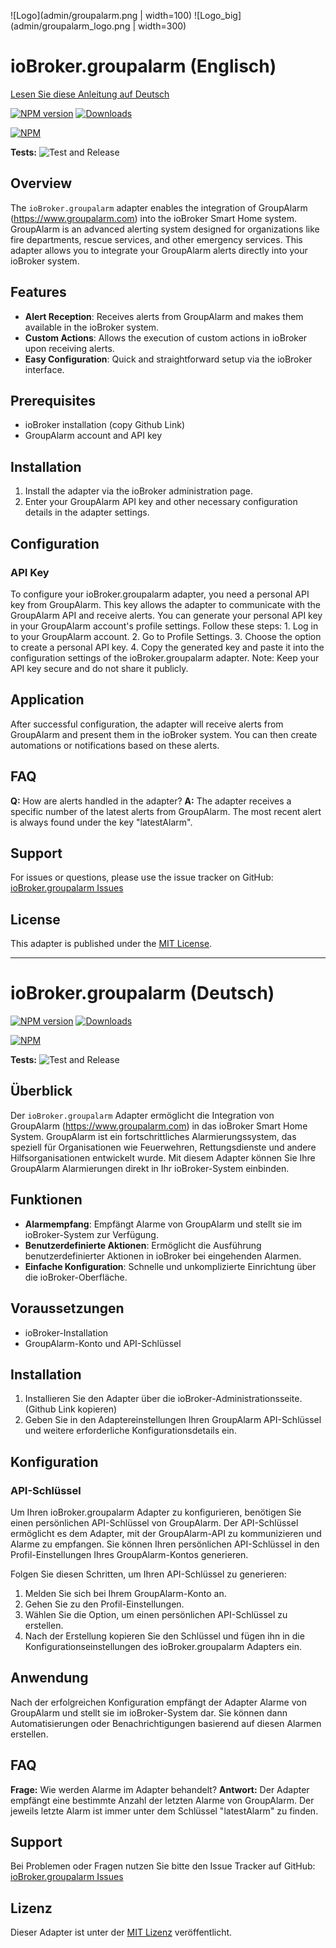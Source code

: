 ![Logo](admin/groupalarm.png | width=100)
![Logo_big](admin/groupalarm_logo.png  | width=300)
# ioBroker.groupalarm (Englisch)
[Lesen Sie diese Anleitung auf Deutsch](#iobrokergroupalarm-deutsch)

[![NPM version](https://img.shields.io/npm/v/iobroker.groupalarm.svg)](https://www.npmjs.com/package/iobroker.groupalarm)
[![Downloads](https://img.shields.io/npm/dm/iobroker.groupalarm.svg)](https://www.npmjs.com/package/iobroker.groupalarm)

[![NPM](https://nodei.co/npm/iobroker.groupalarm.png?downloads=true)](https://nodei.co/npm/iobroker.groupalarm/)

**Tests:** ![Test and Release](https://github.com/Slusha/ioBroker.groupalarm/workflows/Test%20and%20Release/badge.svg)

## Overview
The `ioBroker.groupalarm` adapter enables the integration of GroupAlarm (https://www.groupalarm.com) into the ioBroker Smart Home system. GroupAlarm is an advanced alerting system designed for organizations like fire departments, rescue services, and other emergency services. This adapter allows you to integrate your GroupAlarm alerts directly into your ioBroker system.

## Features
- **Alert Reception**: Receives alerts from GroupAlarm and makes them available in the ioBroker system.
- **Custom Actions**: Allows the execution of custom actions in ioBroker upon receiving alerts.
- **Easy Configuration**: Quick and straightforward setup via the ioBroker interface.

## Prerequisites
- ioBroker installation (copy Github Link)
- GroupAlarm account and API key

## Installation
1. Install the adapter via the ioBroker administration page.
2. Enter your GroupAlarm API key and other necessary configuration details in the adapter settings.

## Configuration
### API Key
To configure your ioBroker.groupalarm adapter, you need a personal API key from GroupAlarm. This key allows the adapter to communicate with the GroupAlarm API and receive alerts. 
You can generate your personal API key in your GroupAlarm account's profile settings. Follow these steps:
    1. Log in to your GroupAlarm account.
    2. Go to Profile Settings.
    3. Choose the option to create a personal API key.
    4. Copy the generated key and paste it into the configuration settings of the ioBroker.groupalarm adapter.
Note: Keep your API key secure and do not share it publicly.

## Application
After successful configuration, the adapter will receive alerts from GroupAlarm and present them in the ioBroker system. You can then create automations or notifications based on these alerts.

## FAQ
**Q:** How are alerts handled in the adapter?
**A:** The adapter receives a specific number of the latest alerts from GroupAlarm. The most recent alert is always found under the key "latestAlarm".

## Support
For issues or questions, please use the issue tracker on GitHub: [ioBroker.groupalarm Issues](https://github.com/Slusha/ioBroker.groupalarm/issues)

## License
This adapter is published under the [MIT License](LICENSE).

---

# ioBroker.groupalarm (Deutsch)

[![NPM version](https://img.shields.io/npm/v/iobroker.groupalarm.svg)](https://www.npmjs.com/package/iobroker.groupalarm)
[![Downloads](https://img.shields.io/npm/dm/iobroker.groupalarm.svg)](https://www.npmjs.com/package/iobroker.groupalarm)

[![NPM](https://nodei.co/npm/iobroker.groupalarm.png?downloads=true)](https://nodei.co/npm/iobroker.groupalarm/)

**Tests:** ![Test and Release](https://github.com/Slusha/ioBroker.groupalarm/workflows/Test%20and%20Release/badge.svg)


## Überblick
Der `ioBroker.groupalarm` Adapter ermöglicht die Integration von GroupAlarm (https://www.groupalarm.com) in das ioBroker Smart Home System. GroupAlarm ist ein fortschrittliches Alarmierungssystem, das speziell für Organisationen wie Feuerwehren, Rettungsdienste und andere Hilfsorganisationen entwickelt wurde. Mit diesem Adapter können Sie Ihre GroupAlarm Alarmierungen direkt in Ihr ioBroker-System einbinden.

## Funktionen
- **Alarmempfang**: Empfängt Alarme von GroupAlarm und stellt sie im ioBroker-System zur Verfügung.
- **Benutzerdefinierte Aktionen**: Ermöglicht die Ausführung benutzerdefinierter Aktionen in ioBroker bei eingehenden Alarmen.
- **Einfache Konfiguration**: Schnelle und unkomplizierte Einrichtung über die ioBroker-Oberfläche.

## Voraussetzungen
- ioBroker-Installation
- GroupAlarm-Konto und API-Schlüssel

## Installation
1. Installieren Sie den Adapter über die ioBroker-Administrationsseite. (Github Link kopieren)
2. Geben Sie in den Adaptereinstellungen Ihren GroupAlarm API-Schlüssel und weitere erforderliche Konfigurationsdetails ein.

## Konfiguration

### API-Schlüssel
Um Ihren ioBroker.groupalarm Adapter zu konfigurieren, benötigen Sie einen persönlichen API-Schlüssel von GroupAlarm. Der API-Schlüssel ermöglicht es dem Adapter, mit der GroupAlarm-API zu kommunizieren und Alarme zu empfangen. Sie können Ihren persönlichen API-Schlüssel in den Profil-Einstellungen Ihres GroupAlarm-Kontos generieren.

Folgen Sie diesen Schritten, um Ihren API-Schlüssel zu generieren:
1. Melden Sie sich bei Ihrem GroupAlarm-Konto an.
2. Gehen Sie zu den Profil-Einstellungen.
3. Wählen Sie die Option, um einen persönlichen API-Schlüssel zu erstellen.
4. Nach der Erstellung kopieren Sie den Schlüssel und fügen ihn in die Konfigurationseinstellungen des ioBroker.groupalarm Adapters ein.

## Anwendung
Nach der erfolgreichen Konfiguration empfängt der Adapter Alarme von GroupAlarm und stellt sie im ioBroker-System dar. Sie können dann Automatisierungen oder Benachrichtigungen basierend auf diesen Alarmen erstellen.

## FAQ
**Frage:** Wie werden Alarme im Adapter behandelt?
**Antwort:** Der Adapter empfängt eine bestimmte Anzahl der letzten Alarme von GroupAlarm. Der jeweils letzte Alarm ist immer unter dem Schlüssel "latestAlarm" zu finden.

## Support
Bei Problemen oder Fragen nutzen Sie bitte den Issue Tracker auf GitHub: [ioBroker.groupalarm Issues](https://github.com/Slusha/ioBroker.groupalarm/issues)

## Lizenz
Dieser Adapter ist unter der [MIT Lizenz](LICENSE) veröffentlicht.
